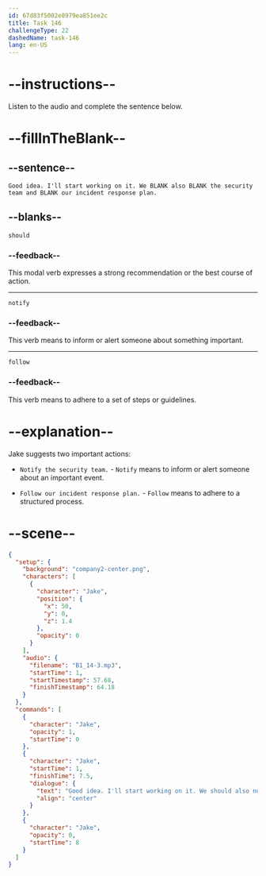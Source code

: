 ```yaml
---
id: 67d83f5002e8979ea851ee2c
title: Task 146
challengeType: 22
dashedName: task-146
lang: en-US
---
```


<!-- (audio) Jake: Good idea. I'll start working on it. We should also notify the security team and follow our incident response plan. -->

# --instructions--

Listen to the audio and complete the sentence below.

# --fillInTheBlank--

## --sentence--

`Good idea. I'll start working on it. We BLANK also BLANK the security team and BLANK our incident response plan.`

## --blanks--

`should`

### --feedback--

This modal verb expresses a strong recommendation or the best course of action.

---

`notify`

### --feedback--

This verb means to inform or alert someone about something important.

---

`follow`

### --feedback--

This verb means to adhere to a set of steps or guidelines.  

# --explanation--  

Jake suggests two important actions:  

- `Notify the security team.` - `Notify` means to inform or alert someone about an important event.

- `Follow our incident response plan.` - `Follow` means to adhere to a structured process.

# --scene--

```json
{
  "setup": {
    "background": "company2-center.png",
    "characters": [
      {
        "character": "Jake",
        "position": {
          "x": 50,
          "y": 0,
          "z": 1.4
        },
        "opacity": 0
      }
    ],
    "audio": {
      "filename": "B1_14-3.mp3",
      "startTime": 1,
      "startTimestamp": 57.68,
      "finishTimestamp": 64.18
    }
  },
  "commands": [
    {
      "character": "Jake",
      "opacity": 1,
      "startTime": 0
    },
    {
      "character": "Jake",
      "startTime": 1,
      "finishTime": 7.5,
      "dialogue": {
        "text": "Good idea. I'll start working on it. We should also notify the security team and follow our incident response plan.",
        "align": "center"
      }
    },
    {
      "character": "Jake",
      "opacity": 0,
      "startTime": 8
    }
  ]
}
```
